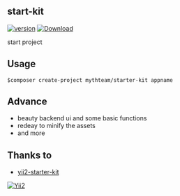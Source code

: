 start-kit
---------

[![version](https://img.shields.io/packagist/v/mythteam/starter-kit.svg?style=flat-square)](https://packagist.org/packages/mythteam/starter-kit)
[![Download](https://img.shields.io/packagist/dd/mythteam/starter-kit.svg?style=flat-square)](https://packagist.org/packages/mythteam/starter-kit)

start project


## Usage

```
$composer create-project mythteam/starter-kit appname
```

## Advance

* beauty backend ui and some basic functions
* redeay to minify the assets
* and more

## Thanks to

* [yii2-starter-kit](https://github.com/trntv/yii2-starter-kit)


[![Yii2](https://img.shields.io/badge/Powered_by-Yii_Framework-green.svg?style=flat)](http://www.yiiframework.com/)
